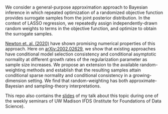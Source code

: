 We consider a general-purpose approximation approach to Bayesian inference in which repeated optimization of a randomized objective function provides surrogate samples from the joint posterior distribution. In the context of LASSO regression, we repeatedly assign independently-drawn random weights to terms in the objective function, and optimize to obtain the surrogate samples. 

[Newton et. al. (2020)](https://onlinelibrary.wiley.com/doi/epdf/10.1002/cjs.11570) have shown promising numerical properties of this approach. Here on [arXiv:2002.02629](https://arxiv.org/abs/2002.02629), we show that existing approaches  have conditional model selection consistency and conditional asymptotic normality at different growth rates of the regularization parameter as sample size increases. We  propose an extension to the available random-weighting methods and establish that the resulting samples attain conditional sparse normality and conditional consistency in a growing-dimension setting. We find that random-weighting has both approximate-Bayesian and sampling-theory interpretations.    

This repo also contains the [slides](https://github.com/ngtunlee/random-weighting-Lasso/blob/master/IFDS_May2019.pdf) of my talk about this topic during one of the weekly seminars of UW Madison IFDS (Institute for Foundations of Data Science). 
